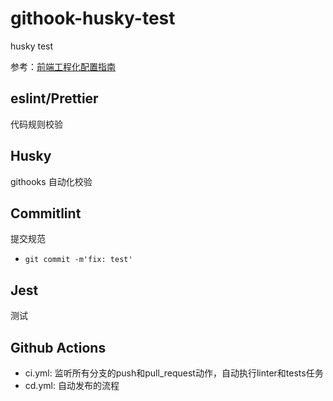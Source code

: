 # githook-husky-test
husky test



参考：[前端工程化配置指南](https://juejin.cn/post/6971812117993226248)



## eslint/Prettier
代码规则校验


## Husky
githooks 自动化校验


## Commitlint
提交规范

- `git commit -m'fix: test'`


## Jest
测试



## Github Actions
- ci.yml: 监听所有分支的push和pull_request动作，自动执行linter和tests任务
- cd.yml: 自动发布的流程
